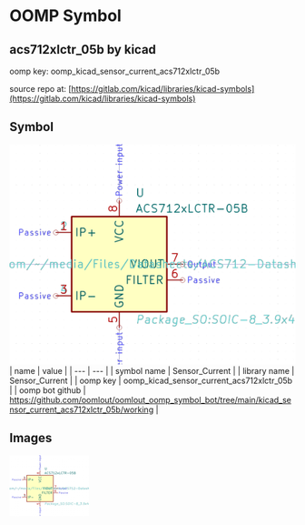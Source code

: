 # OOMP Symbol  
## acs712xlctr_05b  by kicad  
  
oomp key: oomp_kicad_sensor_current_acs712xlctr_05b  
  
source repo at: [https://gitlab.com/kicad/libraries/kicad-symbols](https://gitlab.com/kicad/libraries/kicad-symbols)  
## Symbol  
  
[![working.png](working_600.png)](working.png)  
| name | value | 
| --- | --- | 
| symbol name | Sensor_Current | 
| library name | Sensor_Current | 
| oomp key | oomp_kicad_sensor_current_acs712xlctr_05b | 
| oomp bot github | https://github.com/oomlout/oomlout_oomp_symbol_bot/tree/main/kicad_sensor_current_acs712xlctr_05b/working | 
## Images  
  
[![working.png](working_140.png)](working.png)  
